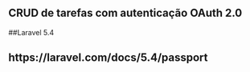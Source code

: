## CRUD de tarefas com autenticação OAuth 2.0

##Laravel 5.4

<h2>https://laravel.com/docs/5.4/passport</h2>
